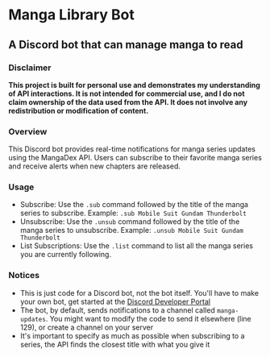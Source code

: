 # Manga Library Bot
## A Discord bot that can manage manga to read
### Disclaimer
**This project is built for personal use and demonstrates my understanding of API interactions. It is not intended for commercial use, and I do not claim ownership of the data used from the API. It does not involve any redistribution or modification of content.**

### Overview
This Discord bot provides real-time notifications for manga series updates using the MangaDex API. Users can subscribe to their favorite manga series and receive alerts when new chapters are released.

### Usage
- Subscribe: Use the `.sub` command followed by the title of the manga series to subscribe. Example: `.sub Mobile Suit Gundam Thunderbolt`
- Unsubscribe: Use the `.unsub` command followed by the title of the manga series to unsubscribe. Example: `.unsub Mobile Suit Gundam Thunderbolt`
- List Subscriptions: Use the `.list` command to list all the manga series you are currently following.

### Notices
- This is just code for a Discord bot, not the bot itself. You'll have to make your own bot, get started at the [Discord Developer Portal](https://discord.com/developers)
- The bot, by default, sends notifications to a channel called `manga-updates`. You might want to modify the code to send it elsewhere (line 129), or create a channel on your server
- It's important to specify as much as possible when subscribing to a series, the API finds the closest title with what you give it
